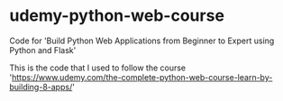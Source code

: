 # udemy-python-web-course
Code for 'Build Python Web Applications from Beginner to Expert using Python and Flask'

This is the code that I used to follow the course 'https://www.udemy.com/the-complete-python-web-course-learn-by-building-8-apps/'
